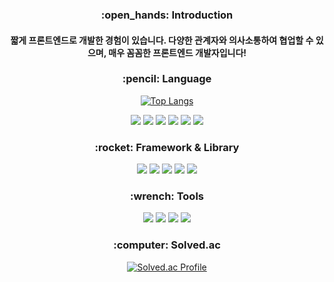 <div align=center>
  
<h3> :open_hands: Introduction </h3>
<h4> 짧게 프론트엔드로 개발한 경험이 있습니다. 다양한 관계자와 의사소통하여 협업할 수 있으며, 매우 꼼꼼한 프론트엔드 개발자입니다!</h4>

<h3> :pencil: Language</h3>

[![Top Langs](https://github-readme-stats.vercel.app/api/top-langs/?username=KANGPUNGYUN&hide=html&layout=compact)](https://github.com/KANGPUNGYUN/github-readme-stats)

<img src="https://img.shields.io/badge/HTML5-E34F26?style=for-the-badge&logo=HTML5&logoColor=white"> <img src="https://img.shields.io/badge/CSS3-1572B6?style=for-the-badge&logo=CSS3&logoColor=white"> <img src="https://img.shields.io/badge/ES6-F7DF1E?style=for-the-badge&logo=JavaScript&logoColor=white"> <img src="https://img.shields.io/badge/TypeScript-3178C6?style=for-the-badge&logo=TypeScript&logoColor=white"> <img src="https://img.shields.io/badge/PHP-777BB4?style=for-the-badge&logo=PHP&logoColor=white"> <img src="https://img.shields.io/badge/Sass-CC6699?style=for-the-badge&logo=Sass&logoColor=white">

<h3> :rocket: Framework & Library </h3>

<img src="https://img.shields.io/badge/React-61DAFB?style=for-the-badge&logo=React&logoColor=black"> <img src="https://img.shields.io/badge/next.js-000000?style=for-the-badge&logo=next.js&logoColor=white"> <img src="https://img.shields.io/badge/CodeIgniter-EF4223?style=for-the-badge&logo=CodeIgniter&logoColor=white"> <img src="https://img.shields.io/badge/Tailwind CSS-06B6D4?style=for-the-badge&logo=Tailwind CSS&logoColor=white"> <img src="https://img.shields.io/badge/Bootstrap-7952B3?style=for-the-badge&logo=Bootstrap&logoColor=white">
<br>

  
<h3> :wrench: Tools </h3> 
  
<img src="https://img.shields.io/badge/GitHub-181717?style=for-the-badge&logo=GitHub&logoColor=white"> <img src="https://img.shields.io/badge/VisualStudioCode-007ACC?style=for-the-badge&logo=VisualStudioCode&logoColor=white"> <img src="https://img.shields.io/badge/MySQL-4479A1?style=for-the-badge&logo=MySQL&logoColor=white"> <img src="https://img.shields.io/badge/figma-F24E1E?style=for-the-badge&logo=figma&logoColor=white">

<h3> :computer: Solved.ac </h3>

[![Solved.ac Profile](http://mazassumnida.wtf/api/v2/generate_badge?boj=zkdvnd)](https://solved.ac/zkdvnd)

</div>
